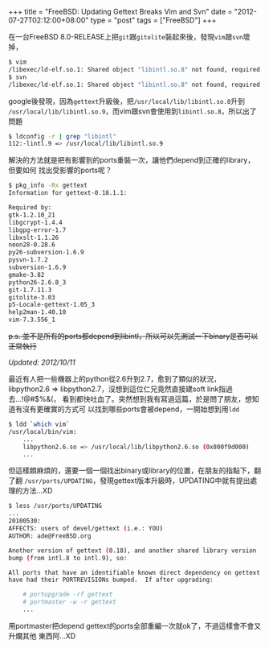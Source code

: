 +++
title = "FreeBSD: Updating Gettext Breaks Vim and Svn"
date = "2012-07-27T02:12:00+08:00"
type = "post"
tags = ["FreeBSD"]
+++

在一台FreeBSD 8.0-RELEASE上把`git`跟`gitolite`裝起來後，發現`vim`跟`svn`壞掉，
```bash
$ vim
/libexec/ld-elf.so.1: Shared object "libintl.so.8" not found, required by "vim"
$ svn
/libexec/ld-elf.so.1: Shared object "libintl.so.8" not found, required by "svn"
```

google後發現，因為`gettext`升級後，把`/usr/local/lib/libintl.so.8`升到`
/usr/local/lib/libintl.so.9`，而vim跟svn會使用到`libintl.so.8`，所以出了問題
```bash
$ ldconfig -r | grep "libintl"
112:-lintl.9 => /usr/local/lib/libintl.so.9
```

解決的方法就是把有影響到的ports重裝一次，讓他們depend到正確的library，但要如何
找出受影響的ports呢？
```bash
$ pkg_info -Rx gettext
Information for gettext-0.18.1.1:

Required by:
gtk-1.2.10_21
libgcrypt-1.4.4
libgpg-error-1.7
libxslt-1.1.26
neon28-0.28.6
py26-subversion-1.6.9
pysvn-1.7.2
subversion-1.6.9
gmake-3.82
python26-2.6.8_3
git-1.7.11.3
gitolite-3.03
p5-Locale-gettext-1.05_3
help2man-1.40.10
vim-7.3.556_1
```

<strike>p.s. 並不是所有的ports都depend到libintl，所以可以先測試一下binary是否可以正常執行</strike>

*Updated: 2012/10/11*

最近有人把一些機器上的python從2.6升到2.7，愈到了類似的狀況，
libpython2.6 => libpython2.7，沒想到這位仁兄竟然直接建soft link指過去...!@#$%&(，
看到都快吐血了。突然想到我有寫過這篇，於是問了朋友，想知道有沒有更確實的方式可
以找到哪些ports會被depend，一開始想到用`ldd`
```bash
$ ldd `which vim`
/usr/local/bin/vim:
    ...
    libpython2.6.so => /usr/local/lib/libpython2.6.so (0x800f9d000)
    ...
```

但這樣頗麻煩的，還要一個一個找出binary或library的位置，在朋友的指點下，翻了翻
`/usr/ports/UPDATING`，發現gettext版本升級時，UPDATING中就有提出處理的方法...XD
```bash
$ less /usr/ports/UPDATING
...
20100530:
AFFECTS: users of devel/gettext (i.e.: YOU)
AUTHOR: ade@FreeBSD.org

Another version of gettext (0.18), and another shared library version
bump (from intl.8 to intl.9), so:

All ports that have an identifiable known direct dependency on gettext
have had their PORTREVISIONs bumped.  If after upgrading:

    # portupgrade -rf gettext
    # portmaster -w -r gettext
    ...
```

用portmaster把depend gettext的ports全部重編一次就ok了，不過這樣會不會又升爛其他
東西阿...XD
